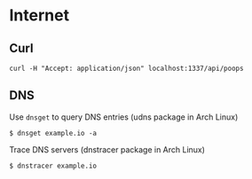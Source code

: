 # Internet

## Curl

```
curl -H "Accept: application/json" localhost:1337/api/poops
```

## DNS

Use `dnsget` to query DNS entries (udns package in Arch Linux)

```
$ dnsget example.io -a
```

Trace DNS servers (dnstracer package in Arch Linux)

```
$ dnstracer example.io
```

